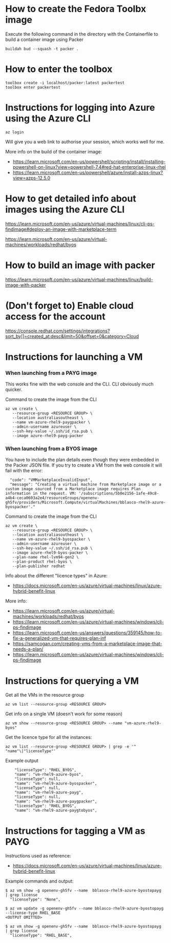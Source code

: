 # How to create the Fedora Toolbx image

Execute the following command in the directory with the Containerfile to build a container image using Packer
```
buildah bud --squash -t packer .
```

# How to enter the toolbox

```
toolbox create -i localhost/packer:latest packertest
toolbox enter packertest
```

# Instructions for logging into Azure using the Azure CLI

```
az login
```

Will give you a web link to authorise your session, which works well for me.

More info on the build of the container image:
- https://learn.microsoft.com/en-us/powershell/scripting/install/installing-powershell-on-linux?view=powershell-7.4#red-hat-enterprise-linux-rhel
- https://learn.microsoft.com/en-us/powershell/azure/install-azps-linux?view=azps-12.5.0

# How to get detailed info about images using the Azure CLI

https://learn.microsoft.com/en-us/azure/virtual-machines/linux/cli-ps-findimage#deploy-an-image-with-marketplace-term

https://learn.microsoft.com/en-us/azure/virtual-machines/workloads/redhat/byos


# How to build an image with packer

https://learn.microsoft.com/en-us/azure/virtual-machines/linux/build-image-with-packer

# (Don't forget to) Enable cloud access for the account

https://console.redhat.com/settings/integrations?sort_by[]=created_at:desc&limit=50&offset=0&category=Cloud
# Instructions for launching a VM

### When launching from a PAYG image

This works fine with the web console and the CLI. CLI obviously much quicker.

Command to create the image from the CLI
```
az vm create \
   --resource-group <RESOURCE GROUP> \
   --location australiasoutheast \
   --name vm-azure-rhel9-paygpacker \
   --admin-username azureuser \
   --ssh-key-value ~/.ssh/id_rsa.pub \
   --image azure-rhel9-payg-packer
```

### When launching from a BYOS image

You have to include the plan details even though they were embedded in the Packer JSON file.
If you try to create a VM from the web console it will fail with the error:
```
  "code": "VMMarketplaceInvalidInput",
  "message": "Creating a virtual machine from Marketplace image or a custom image sourced from a Marketplace image requires Plan information in the request. VM: '/subscriptions/5b0e2156-1afe-49c8-a4b4-ceca0603a2e4/resourceGroups/openenv-gh5fv/providers/Microsoft.Compute/virtualMachines/bblasco-rhel9-azure-byospacker'."
```
Command to create the image from the CLI
```
az vm create \
   --resource-group <RESOURCE GROUP> \
   --location australiasoutheast \
   --name vm-azure-rhel9-byospacker \
   --admin-username azureuser \
   --ssh-key-value ~/.ssh/id_rsa.pub \
   --image azure-rhel9-byos-packer \
   --plan-name rhel-lvm94-gen2 \
   --plan-product rhel-byos \
   --plan-publisher redhat
```

Info about the different "licence types" in Azure:
- https://docs.microsoft.com/en-us/azure/virtual-machines/linux/azure-hybrid-benefit-linux


More info:
- https://learn.microsoft.com/en-us/azure/virtual-machines/workloads/redhat/byos
- https://learn.microsoft.com/en-us/azure/virtual-machines/windows/cli-ps-findimage
- https://learn.microsoft.com/en-us/answers/questions/359145/how-to-fix-a-generalized-vm-that-requires-plan-inf
- https://samcogan.com/creating-vms-from-a-marketplace-image-that-needs-a-plan/
- https://learn.microsoft.com/en-us/azure/virtual-machines/windows/cli-ps-findimage


# Instructions for querying a VM

Get all the VMs in the resource group
```
az vm list --resource-group <RESOURCE GROUP>
```

Get info on a single VM (doesn't work for some reason)
```
az vm show --resource-group <RESOURCE GROUP> --name "vm-azure-rhel9-byos"
```

Get the licence type for all the instances:

```
az vm list --resource-group <RESOURCE GROUP> | grep -e '^    "name"\|"licenseType"'
```

Example output
```
    "licenseType": "RHEL_BYOS",
    "name": "vm-rhel9-azure-byos",
    "licenseType": null,
    "name": "vm-rhel9-azure-byospacker",
    "licenseType": null,
    "name": "vm-rhel9-azure-payg",
    "licenseType": null,
    "name": "vm-rhel9-azure-paygpacker",
    "licenseType": "RHEL_BYOS",
    "name": "vm-rhel9-azure-paygtobyos",
```

# Instructions for tagging a VM as PAYG

Instructions used as reference:
- https://docs.microsoft.com/en-us/azure/virtual-machines/linux/azure-hybrid-benefit-linux

Example commands and output:
```
$ az vm show -g openenv-gh5fv --name  bblasco-rhel9-azure-byostopayg  | grep license
  "licenseType": "None",

$ az vm update -g openenv-gh5fv --name bblasco-rhel9-azure-byostopayg --license-type RHEL_BASE
<OUTPUT OMITTED>

$ az vm show -g openenv-gh5fv --name  bblasco-rhel9-azure-byostopayg  | grep license
  "licenseType": "RHEL_BASE",
```

